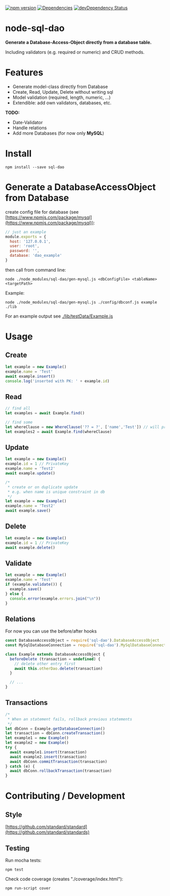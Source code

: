 [![npm version](https://badge.fury.io/js/sql-dao.svg)](http://badge.fury.io/js/sql-dao)
[![Dependencies](https://david-dm.org/loge5/node-sql-dao.svg)](https://david-dm.org/loge5/node-sql-dao) 
[![devDependency Status](https://david-dm.org/loge5/node-sql-dao/dev-status.svg)](https://david-dm.org/loge5/node-sql-dao#info=devDependencies)

# node-sql-dao

**Generate a Database-Access-Object directly from a database table.**

Including validators (e.g. required or numeric) and CRUD methods.

# Features

- Generate model-class directly from Database
- Create, Read, Update, Delete without writing sql
- Model validation (required, length, numeric, ...)
- Extendible: add own validators, databases, etc.

**TODO:**

- Date-Validator
- Handle relations
- Add more Databases (for now only **MySQL**)

# Install

```npm install --save sql-dao```

# Generate a DatabaseAccessObject from Database

create config file for database (see [https://www.npmjs.com/package/mysql](https://www.npmjs.com/package/mysql)):

```JavaScript
// just an example
module.exports = {
  host: '127.0.0.1',
  user: 'root',
  password: '',
  database: 'dao_example'
}
```

then call from command line:
```Shell
node ./node_modules/sql-dao/gen-mysql.js <dbConfigFile> <tableName> <targetPath>
```

Example:
```Shell
node ./node_modules/sql-dao/gen-mysql.js ./config/dbconf.js example ./lib
```

For an example output see [./lib/testData/Example.js](./lib/testData/Example.js)

# Usage

## Create

```JavaScript
let example = new Example()
example.name = 'Test'
await example.insert()
console.log('inserted with PK: ' + example.id)
```

## Read
```JavaScript
// find all
let examples = await Example.find()

// find some
let whereClause = new WhereClause('?? = ?', ['name','Test']) // will prepare params
let examples2 = await Example.find(whereClause)
```
## Update

```JavaScript
let example = new Example()
example.id = 1 // PrivateKey
example.name = 'Test2'
await example.update()

/*
 * create or on duplicate update
 * e.g. when name is unique constraint in db
 */ 
let example = new Example()
example.name = 'Test2'
await example.save()
```

## Delete

```JavaScript
let example = new Example()
example.id = 1 // PrivateKey
await example.delete()
```

## Validate
```JavaScript
let example = new Example()
example.name = 'Test'
if (example.validate()) {
  example.save()
} else {
  console.error(example.errors.join("\n"))
}
```

## Relations

For now you can use the before/after hooks

```JavaScript
const DatabaseAccessObject = require('sql-dao').DatabaseAccessObject
const MySqlDatabaseConnection = require('sql-dao').MySqlDatabaseConnection

class Example extends DatabaseAccessObject {
  beforeDelete (transaction = undefined) {
    // delete other entry first
    await this.otherDao.delete(transaction)
  }

  // ...
}
```

## Transactions

```JavaScript
/*
 * When an statement fails, rollback previous statements
 */
let dbConn = Example.getDatabaseConnection()
let transaction = dbConn.createTransaction()
let example1 = new Example()
let example2 = new Example()
try {
  await example1.insert(transaction)
  await example2.insert(transaction)
  await dbConn.commitTransaction(transaction)
} catch (e) {
  await dbConn.rollbackTransaction(transaction)
}
```


# Contributing / Development

## Style

[https://github.com/standard/standard](https://github.com/standard/standards)

## Testing

Run mocha tests:

`npm test`

Check code coverage (creates "./coverage/index.html"):

`npm run-script cover`
